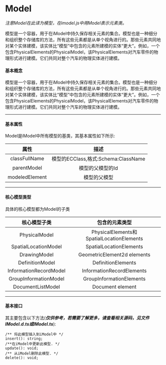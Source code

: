# Model

_注意Model在此译为模型，在imodel.js中用Model表示元素类。_

模型是一个容器，用于在iModel中持久保存相关元素的集合。模型也是一种细分和组织整个存储库的方法，所有这些元素都是从单个视角进行的。那些元素共同地对某个实体建模，该实体比“模型”中包含的元素所建模的实体“更大”。例如，一个包含PhysicalElements的PhysicalModel，该PhysicalElements对汽车零件的物理形式进行建模。它们共同对整个汽车的物理实体进行建模。

#### 基本概念

模型是一个容器，用于在iModel中持久保存相关元素的集合。模型也是一种细分和组织整个存储库的方法，所有这些元素都是从单个视角进行的。那些元素共同地对某个实体建模，该实体比“模型”中包含的元素所建模的实体“更大”。例如，一个包含PhysicalElements的PhysicalModel，该PhysicalElements对汽车零件的物理形式进行建模。它们共同对整个汽车的物理实体进行建模。

---

#### 基本属性

Model是iModel中所有模型的基类，其基本属性如下所示:

| 属性 | 描述 |
| :---: | :---: |
| classFullName | 模型的ECClass,格式:Schema:ClassName |
| parentModel | 模型的父模型的Id |
| modeledElement | 模型的父模型 |

---

#### 核心模型类型

具体的核心模型都为Model的子类

| 核心模型子类 | 包含的元素类型 |
| :---: | :---: |
| PhysicalModel | PhysicalElements和SpatialLocationElements |
| SpatialLocationModel | SpatialLocationElements |
| DrawingModel | GeometricElement2d elements |
| DefinitionModel | DefinitionElements |
| InformationRecordModel | InformationRecordElements |
| GroupInformationModel | GroupInformationElements |
| DocumentListModel | Document element |

---

#### 基本接口

其主要包含以下方法\(_**仅供参考，若需要了解更多，请查看相关源码，见文件IModel.d.ts或IModel.ts**_\):

```
/** 将此模型插入到iModel中 */
insert(): string;
/**在iModel中更新此模型. */
update(): void;
/** 从iModel删除此模型. */
delete(): void;
```

# 



